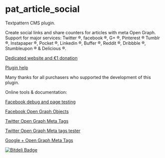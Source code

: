 pat_article_social
==================

Textpattern CMS plugin.

Create social links and share counters for articles with meta Open Graph.
Support for major services: Twitter ®, facebook ®, G+ ®, Pinterest ® Tumblr ®, Instapaper ®, Pocket ®, Linkedin ®, Buffer ®, Reddit ®, Dribbble ®, Stumbleupon ® & Delicious ®.

[Dedicated website and €1 donation](http://pat-article-social.cara-tm.com/ "Go")

[Plugin help](https://github.com/cara-tm/pat_article_social/blob/master/help.md "Go")

Many thanks for all purchasers who supported the development of this plugin.

Online tools & documentation:

[Facebook debug and page testing](https://developers.facebook.com/tools/debug/)

[Facebook Open Graph Objects](https://developers.facebook.com/docs/sharing/opengraph/using-objects)

[Twitter Open Graph Meta Tags](https://dev.twitter.com/cards/getting-started)

[Twitter Open Graph Meta tags tester](https://coveloping.com/tools/open-graph-tag-tester)

[Google + Open Graph Meta Tags](https://developers.google.com/+/web/snippet/)


[![Bitdeli Badge](https://d2weczhvl823v0.cloudfront.net/cara-tm/pat_article_social/trend.png)](https://bitdeli.com/free "Bitdeli Badge")

